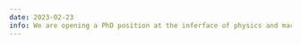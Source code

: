 ```yaml
---
date: 2023-02-23
info: We are opening a PhD position at the inferface of physics and machine learning. More information can be found <a href="/download/thesis/2023-Thesis-LabHC-PhysicsML.pdf">here</a>. Application deadline: May 1st, 2023.
---
```

